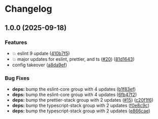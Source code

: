 # Changelog

## 1.0.0 (2025-09-18)


### Features

* :boom: eslint 9 update ([410b7f5](https://github.com/mckelveygreg/eslint-config-mckelveygreg/commit/410b7f5fb070d327a2018f40fd4a921dbd1d12d2))
* :boom: major updates for eslint, prettier, and ts ([#20](https://github.com/mckelveygreg/eslint-config-mckelveygreg/issues/20)) ([81d1643](https://github.com/mckelveygreg/eslint-config-mckelveygreg/commit/81d16434db088d0ce23e533d8e46787df1e7bee1))
* config takeover ([a8da9ef](https://github.com/mckelveygreg/eslint-config-mckelveygreg/commit/a8da9ef39698aa701fd27f81a270f62169f6c2d6))


### Bug Fixes

* **deps:** bump the eslint-core group with 4 updates ([b1f83ef](https://github.com/mckelveygreg/eslint-config-mckelveygreg/commit/b1f83efa1c3879de86366f1382a8cce7d4d475b0))
* **deps:** bump the eslint-core group with 4 updates ([6fb47f2](https://github.com/mckelveygreg/eslint-config-mckelveygreg/commit/6fb47f2c6280aa1eb297fa178b9ea7a8ef63d848))
* **deps:** bump the prettier-stack group with 2 updates ([#15](https://github.com/mckelveygreg/eslint-config-mckelveygreg/issues/15)) ([c20f1f6](https://github.com/mckelveygreg/eslint-config-mckelveygreg/commit/c20f1f6e54bf93cfadf0a538421979cd27bc0f21))
* **deps:** bump the typescript-stack group with 2 updates ([f0e8c9c](https://github.com/mckelveygreg/eslint-config-mckelveygreg/commit/f0e8c9ce7932616cb17bca4edd2c2bcbabec0497))
* **deps:** bump the typescript-stack group with 2 updates ([e866cae](https://github.com/mckelveygreg/eslint-config-mckelveygreg/commit/e866caefe34f2975765bc44c128ed89e43f88549))
